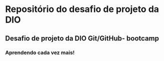 # Repositório do desafio de projeto da DIO
## Desafio de projeto da DIO Git/GitHub- bootcamp
### Aprendendo cada vez mais!

